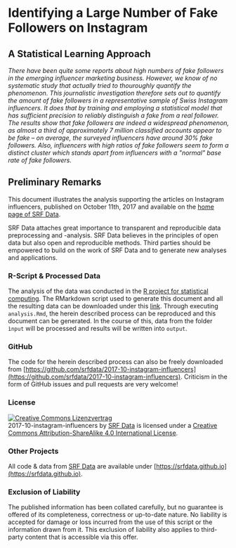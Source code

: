 # Identifying a Large Number of Fake Followers on Instagram

## A Statistical Learning Approach

*There have been quite some reports about high numbers of fake followers in the emerging influencer marketing business. However, we know of no systematic study that actually tried to thouroughly quantify the phenomenon. This journalistic investigation therefore sets out to quantify the amount of fake followers in a representative sample of Swiss Instagram influencers. It does that by training and employing a statistical model that has sufficient precision to reliably distinguish a fake from a real follower. The results show that fake followers are indeed a widespread phenomenon, as almost a third of approximately 7 million classified accounts appear to be fake – on average, the surveyed influencers have around 30% fake followers. Also, influencers with high ratios of fake followers seem to form a distinct cluster which stands apart from influencers with a "normal" base rate of fake followers.*

## Preliminary Remarks

This document illustrates the analysis supporting the articles on Instagram influencers, published on October 11th, 2017 and available on the [home page of SRF Data](https:/www.srf.ch/data).

SRF Data attaches great importance to transparent and reproducible data preprocessing and -analysis. SRF Data believes in the principles of open data but also open and reproducible methods. Third parties should be empowered to build on the work of SRF Data and to generate new analyses and applications.

### R-Script & Processed Data

The analysis of the data was conducted in the [R project for statistical computing](https://www.r-project.org/). The RMarkdown script used to generate this document and all the resulting data can be downloaded under this [link](https://srfdata.github.io/2017-10-instagram-influencers/rscript.zip). Through executing `analysis.Rmd`, the herein described process can be reproduced and this document can be generated. In the course of this, data from the folder `ìnput` will be processed and results will be written into `output`.

### GitHub

The code for the herein described process can also be freely downloaded from [https://github.com/srfdata/2017-10-instagram-influencers](https://github.com/srfdata/2017-10-instagram-influencers). Criticism in the form of GitHub issues and pull requests are very welcome!

### License

<a rel="license" href="http://creativecommons.org/licenses/by-sa/4.0/"><img alt="Creative Commons Lizenzvertrag" style="border-width:0" src="https://i.creativecommons.org/l/by-sa/4.0/88x31.png" /></a>
<br /><span xmlns:dct="http://purl.org/dc/terms/" href="http://purl.org/dc/dcmitype/Dataset" property="dct:title" rel="dct:type">2017-10-instagram-influencers</span> by <a xmlns:cc="http://creativecommons.org/ns#" href="https://github.com/srfdata/2017-10-instagram-influencers" property="cc:attributionName" rel="cc:attributionURL">SRF Data</a> is licensed under a <a rel="license" href="http://creativecommons.org/licenses/by-sa/4.0/">Creative Commons Attribution-ShareAlike 4.0 International License</a>.

### Other Projects

All code & data from [SRF Data](https://srf.ch/data) are available under [https://srfdata.github.io](https://srfdata.github.io).

### Exclusion of Liability

The published information has been collated carefully, but no guarantee is offered of its completeness, correctness or up-to-date nature. No liability is accepted for damage or loss incurred from the use of this script or the information drawn from it. This exclusion of liability also applies to third-party content that is accessible via this offer.